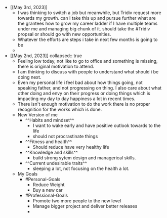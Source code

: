 - [[May 3rd, 2023]]
	- I was thinking to switch a job but meanwhile, but Tridiv request more towards my growth. can I take this up and pursue further what are the grantees how to grow my career ladder if I have multiple teams under me and managing big chunk of it. should take the #Tridiv propsal or should go with new opportunities.
	- Whatever the efforts are steps i take in next few months is going to be
	-
- [[May 2nd, 2023]]
  collapsed:: true
	- Feeling low today, not like to go to office and something is missing, there is  original motivation to attend.
	- I am thinking to discuss with people to understand what should i be doing next.
	- Even my personal life i feel bad about how things going, not speaking father, and not progressing on thing. I also care about what other doing and envy on their progress or doing things which is impacting my day to day happiness a lot in recent times.
	- There isn't enough motivation to do the work there is no proper recognition for the works which is done.
	- New Version of me
		- ^^Habits and mindset^^
			- I want to wake early and have positive outlook towards to the life
			- should not procrastinate things
		- ^^Fitness and health^^
			- Should reduce have very healthy life
		- ^^Knowledge and skills^^
			- build strong sytem design and managerical skills.
		- ^^Current undesirable traits^^
			- sleeping a lot, not focusing on the health a lot.
	- My Goals
		- #Personal-Goals
			- Reduce Weight
			- Buy a new car
		- #Professional-Goals
			- Promote two more people to the new level
			- Manage bigger project and deliver better releases
			-